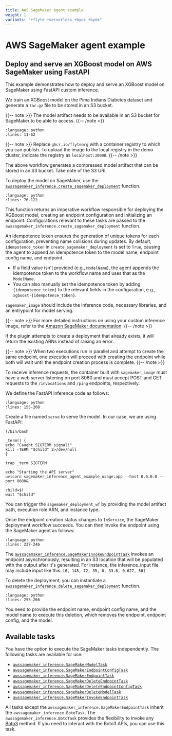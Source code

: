 ```yaml
---
title: AWS SageMaker agent example
weight: 1
variants: "+flyte +serverless +byoc +byok"
---
```


# AWS SageMaker agent example

## Deploy and serve an XGBoost model on AWS SageMaker using FastAPI

This example demonstrates how to deploy and serve an XGBoost model on SageMaker using FastAPI custom inference.

We train an XGBoost model on the Pima Indians Diabetes dataset and generate a `tar.gz` file to be stored in an S3 bucket.

{{-- note >}}
The model artifact needs to be available in an S3 bucket for SageMaker to be able to access.
{{-- /note >}}

```--rli-- https://raw.githubusercontent.com/flyteorg/flytesnacks/master/examples/sagemaker_inference_agent/sagemaker_inference_agent/sagemaker_inference_agent_example_usage.py
:language: python
:lines: 11-62
```

{{-- note >}}
Replace `ghcr.io/flyteorg` with a container registry to which you can publish.
To upload the image to the local registry in the demo cluster, indicate the registry as `localhost:30000`.
{{-- /note >}}

The above workflow generates a compressed model artifact that can be stored in an S3 bucket. Take note of the S3 URI.

To deploy the model on SageMaker, use the [`awssagemaker_inference.create_sagemaker_deployment`](https://docs.flyte.org/en/latest/api/flytekit/plugins/generated/flytekitplugins.awssagemaker_inference.create_sagemaker_deployment.html#flytekitplugins.awssagemaker_inference.create_sagemaker_deployment) function.

```--rli-- https://raw.githubusercontent.com/flyteorg/flytesnacks/master/examples/sagemaker_inference_agent/sagemaker_inference_agent/sagemaker_inference_agent_example_usage.py
:language: python
:lines: 76-122
```

This function returns an imperative workflow responsible for deploying the XGBoost model, creating an endpoint configuration and initializing an endpoint. Configurations relevant to these tasks are passed to the `awssagemaker_inference.create_sagemaker_deployment` function.

An idempotence token ensures the generation of unique tokens for each configuration, preventing name collisions during updates.
By default, `idempotence_token` in `create_sagemaker_deployment` is set to `True`, causing the agent to append an idempotence token to the model name, endpoint config name, and endpoint.

- If a field value isn't provided (e.g., `ModelName`), the agent appends the idempotence token to the workflow name and uses that as the `ModelName`.
- You can also manually set the idempotence token by adding `{idempotence_token}` to the relevant fields in the configuration, e.g., `xgboost-{idempotence_token}`.

`sagemaker_image` should include the inference code, necessary libraries, and an entrypoint for model serving.

{{-- note >}}
For more detailed instructions on using your custom inference image, refer to the [Amazon SageMaker documentation](https://docs.aws.amazon.com/sagemaker/latest/dg/your-algorithms-inference-code.html).
{{-- /note >}}

If the plugin attempts to create a deployment that already exists, it will return the existing ARNs instead of raising an error.

{{-- note >}}
When two executions run in parallel and attempt to create the same endpoint, one execution will proceed with creating the endpoint while both will wait until the endpoint creation process is complete.
{{-- /note >}}

To receive inference requests, the container built with `sagemaker_image` must have a web server
listening on port 8080 and must accept POST and GET requests to the `/invocations` and `/ping` endpoints, respectively.

We define the FastAPI inference code as follows:

```--rli-- https://raw.githubusercontent.com/flyteorg/flytesnacks/master/examples/sagemaker_inference_agent/sagemaker_inference_agent/sagemaker_inference_agent_example_usage.py
:language: python
:lines: 155-208
```

Create a file named `serve` to serve the model. In our case, we are using FastAPI:

```shell
!/bin/bash

_term() {
echo "Caught SIGTERM signal!"
kill -TERM "$child" 2>/dev/null
}

trap _term SIGTERM

echo "Starting the API server"
uvicorn sagemaker_inference_agent_example_usage:app --host 0.0.0.0 --port 8080&

child=$!
wait "$child"
```

You can trigger the `sagemaker_deployment_wf` by providing the model artifact path, execution role ARN, and instance type.

Once the endpoint creation status changes to `InService`, the SageMaker deployment workflow succeeds.
You can then invoke the endpoint using the SageMaker agent as follows:

```--rli-- https://raw.githubusercontent.com/flyteorg/flytesnacks/master/examples/sagemaker_inference_agent/sagemaker_inference_agent/sagemaker_inference_agent_example_usage.py
:language: python
:lines: 237-246
```

The [`awssagemaker_inference.SageMakerInvokeEndpointTask`](https://docs.flyte.org/en/latest/api/flytekit/plugins/generated/flytekitplugins.awssagemaker_inference.SageMakerInvokeEndpointTask.html#flytekitplugins.awssagemaker_inference.SageMakerInvokeEndpointTask) invokes an endpoint asynchronously, resulting in an S3 location that will be populated with the output after it's generated. For instance, the inference_input file may include input like this: `[6, 148, 72, 35, 0, 33.6, 0.627, 50]`

To delete the deployment, you can instantiate a [`awssagemaker_inference.delete_sagemaker_deployment`](https://docs.flyte.org/en/latest/api/flytekit/plugins/generated/flytekitplugins.awssagemaker_inference.delete_sagemaker_deployment.html#flytekitplugins.awssagemaker_inference.delete_sagemaker_deployment) function.

```--rli-- https://raw.githubusercontent.com/flyteorg/flytesnacks/master/examples/sagemaker_inference_agent/sagemaker_inference_agent/sagemaker_inference_agent_example_usage.py
:language: python
:lines: 255-266
```

You need to provide the endpoint name, endpoint config name, and the model name to execute this deletion, which removes the endpoint, endpoint config, and the model.

## Available tasks

You have the option to execute the SageMaker tasks independently. The following tasks are available for use:

- [`awssagemaker_inference.SageMakerModelTask`](https://docs.flyte.org/en/latest/api/flytekit/plugins/generated/flytekitplugins.awssagemaker_inference.SageMakerModelTask.html#flytekitplugins.awssagemaker_inference.SageMakerModelTask)
- [`awssagemaker_inference.SageMakerEndpointConfigTask`](https://docs.flyte.org/en/latest/api/flytekit/plugins/generated/flytekitplugins.awssagemaker_inference.SageMakerEndpointConfigTask.html#flytekitplugins.awssagemaker_inference.SageMakerEndpointConfigTask)
- [`awssagemaker_inference.SageMakerEndpointTask`](https://docs.flyte.org/en/latest/api/flytekit/plugins/generated/flytekitplugins.awssagemaker_inference.SageMakerEndpointTask.html#flytekitplugins.awssagemaker_inference.SageMakerEndpointTask)
- [`awssagemaker_inference.SageMakerDeleteEndpointTask`](https://docs.flyte.org/en/latest/api/flytekit/plugins/generated/flytekitplugins.awssagemaker_inference.SageMakerDeleteEndpointTask.html#flytekitplugins.awssagemaker_inference.SageMakerDeleteEndpointTask)
- [`awssagemaker_inference.SageMakerDeleteEndpointConfigTask`](https://docs.flyte.org/en/latest/api/flytekit/plugins/generated/flytekitplugins.awssagemaker_inference.SageMakerDeleteEndpointConfigTask.html#flytekitplugins.awssagemaker_inference.SageMakerDeleteEndpointConfigTask)
- [`awssagemaker_inference.SageMakerDeleteModelTask`](https://docs.flyte.org/en/latest/api/flytekit/plugins/generated/flytekitplugins.awssagemaker_inference.SageMakerDeleteModelTask.html#flytekitplugins.awssagemaker_inference.SageMakerDeleteModelTask)
- [`awssagemaker_inference.SageMakerInvokeEndpointTask`](https://docs.flyte.org/en/latest/api/flytekit/plugins/generated/flytekitplugins.awssagemaker_inference.SageMakerInvokeEndpointTask.html#flytekitplugins.awssagemaker_inference.SageMakerInvokeEndpointTask)

All tasks except the `awssagemaker_inference.SageMakerEndpointTask` inherit the `awssagemaker_inference.BotoTask`. The `awssagemaker_inference.BotoTask` provides the flexibility to invoke any [Boto3](https://boto3.amazonaws.com/v1/documentation/api/latest/index.html) method. If you need to interact with the Boto3 APIs, you can use this task.
